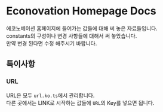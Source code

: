 # Econovation Homepage Docs

에코노베이션 홈페이지에 들어가는 값들에 대해 써 놓은 자료들입니다.  
constants의 구성이나 변경 사항들에 대해서 써 놓았습니다.  
만약 변경 된다면 수정 해주시기 바랍니다.

## 특이사항

### URL

URL은 모두 `url.ko.ts`에서 관리합니다.  
다른 곳에서는 LINK로 시작하는 값들에 `URL`의 Key를 넣으면 됩니다.
